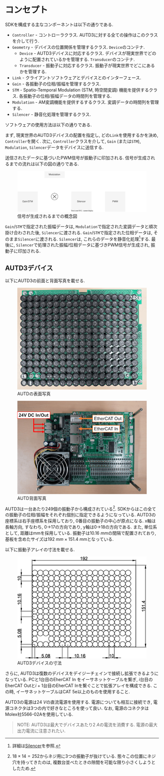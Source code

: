 # コンセプト

SDKを構成する主なコンポーネントは以下の通りである.

* `Controller` - コントローラクラス. AUTD3に対する全ての操作はこのクラスを介して行う.
* `Geometry` - デバイスの位置関係を管理するクラス. `Device`のコンテナ.
  * `Device` - AUTD3デバイスに対応するクラス. デバイスが現実世界でどのように配置されているかを管理する. `Transducer`のコンテナ.
  * `Transducer` - 振動子に対応するクラス. 振動子が現実世界でどこにあるかを管理する.
* `Link` - クライアントソフトウェアとデバイスとのインターフェース.
* `Gain` - 各振動子の位相/振幅を管理するクラス.
* `STM` - Spatio-Temporal Modulation (STM, 時空間変調) 機能を提供するクラス. 各振動子の位相/振幅データの時間列を管理する.
* `Modulation` - AM変調機能を提供するするクラス. 変調データの時間列を管理する.
* `Silencer` - 静音化処理を管理するクラス.

ソフトウェアの使用方法は以下の通りである.

まず, 現実世界のAUTD3デバイスの配置を指定し, どの`Link`を使用するかを決め, `Controller`を開く.
次に, `Controller`クラスを介して, `Gain` (または`STM`), `Modulation`, `Silencer`データをデバイスに送信する.

送信されたデータに基づいたPWM信号が振動子に印加される.
信号が生成されるまでの流れは以下の図の通りである.

<figure>
  <a href="../fig/Users_Manual/concept.svg" data-lightbox="image"><img src="../fig/Users_Manual/concept.svg"/></a>
  <figcaption>信号が生成されるまでの概念図</figcaption>
</figure>

`Gain`/`STM`で指定された振幅データは, `Modulation`で指定された変調データと順次掛け合わされた後, `Silencer`に渡される.
`Gain`/`STM`で指定された位相データは, そのまま`Silencer`に渡される.
`Silencer`は, これらのデータを静音化処理[^silencer]する.
最後に, `Silencer`で処理された振幅/位相データに基づきPWM信号が生成され, 振動子に印加される. 

## AUTD3デバイス

以下にAUTD3の前面と背面写真を載せる.

<figure>
  <img src="../fig/Users_Manual/autd_trans_idx.jpg"/>
  <figcaption>AUTDの表面写真</figcaption>
</figure>

<figure>
  <img src="../fig/Users_Manual/autd_back.jpg"/>
  <figcaption>AUTD背面写真</figcaption>
</figure>

AUTD3は一台あたり249個の振動子から構成されている[^fn_asm].
SDKからはこの全ての振動子の位相/振幅をそれぞれ個別に指定できるようになっている.
AUTD3の座標系は右手座標系を採用しており, 0番目の振動子の中心が原点になる.
x軸は長軸方向, すなわち, 0→17の方向であり, y軸は0→18の方向である.
また, 単位系として, 距離はmmを採用している.
振動子は$\SI{10.16}{mm}$の間隔で配置されており, 基板を含めたサイズは$\SI{192}{mm}\times\SI{151.4}{mm}$となっている.

以下に振動子アレイの寸法を載せる.

<figure>
  <img src="../fig/Users_Manual/transducers_array.jpg"/>
  <figcaption>AUTD3デバイスの寸法</figcaption>
</figure>

さらに, AUTD3は復数のデバイスをデイジーチェインで接続し拡張できるようになっている.
PCと1台目のEherCAT In をイーサネットケーブルを繋ぎ, $i$台目のEherCAT Outと$i+1$台目のEherCAT Inを繋ぐことで拡張アレイを構成できる.
この時, イーサネットケーブルはCAT 5e以上のものを使用すること.

AUTD3の電源は$\SI{24}{V}$の直流電源を使用する. 電源についても相互に接続でき, 電源コネクタは3つの内で好きなところを使って良い.
なお, 電源のコネクタはMolex社5566-02Aを使用している.

> NOTE: AUTD3は最大でデバイスあたり$\SI{2}{A}$の電流を消費する. 電源の最大出力電流に注意されたい.

[^silencer]: 詳細は[Silencer](./silencer.md)を参照.

[^fn_asm]: $18\times 14=252$からネジ用に3つの振動子が抜けている. 態々この位置にネジ穴を持ってきたのは, 複数台並べたときの隙間を可能な限り小さくしようとしたため.
